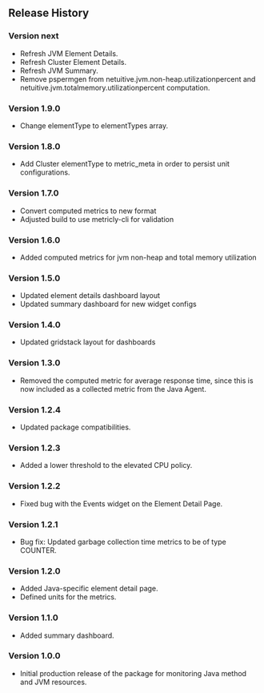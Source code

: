 ## Release History

### Version next

* Refresh JVM Element Details.
* Refresh Cluster Element Details.
* Refresh JVM Summary.
* Remove pspermgen from netuitive.jvm.non-heap.utilizationpercent and netuitive.jvm.totalmemory.utilizationpercent computation.

### Version 1.9.0

* Change elementType to elementTypes array.

### Version 1.8.0

* Add Cluster elementType to metric_meta in order to persist unit configurations.

### Version 1.7.0

* Convert computed metrics to new format
* Adjusted build to use metricly-cli for validation

### Version 1.6.0

* Added computed metrics for jvm non-heap and total memory utilization

### Version 1.5.0

* Updated element details dashboard layout
* Updated summary dashboard for new widget configs

### Version 1.4.0

* Updated gridstack layout for dashboards

### Version 1.3.0

* Removed the computed metric for average response time, since this is now included as a collected metric from the Java Agent.

### Version 1.2.4

* Updated package compatibilities.

### Version 1.2.3

* Added a lower threshold to the elevated CPU policy.

### Version 1.2.2

* Fixed bug with the Events widget on the Element Detail Page.

### Version 1.2.1

* Bug fix: Updated garbage collection time metrics to be of type COUNTER.

### Version 1.2.0

* Added Java-specific element detail page.
* Defined units for the metrics.

### Version 1.1.0

* Added summary dashboard.

### Version 1.0.0

* Initial production release of the package for monitoring Java method and JVM resources.
